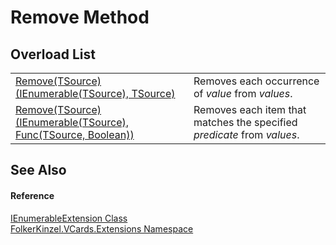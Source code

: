 # Remove Method


## Overload List
<table>
<tr>
<td><a href="cc654469-216d-291e-83c4-99bccd18bd48.md">Remove(TSource)(IEnumerable(TSource), TSource)</a></td>
<td>Removes each occurrence of <em>value</em> from <em>values</em>.</td></tr>
<tr>
<td><a href="1aaa5a6e-e6a3-6ae0-f17c-f9d05c588160.md">Remove(TSource)(IEnumerable(TSource), Func(TSource, Boolean))</a></td>
<td>Removes each item that matches the specified <em>predicate</em> from <em>values</em>.</td></tr>
</table>

## See Also


#### Reference
<a href="c35d9134-4046-9ae5-662b-f2be39e4b469.md">IEnumerableExtension Class</a>  
<a href="ea6bb853-85f2-e58b-0429-68b3fa762c9a.md">FolkerKinzel.VCards.Extensions Namespace</a>  

